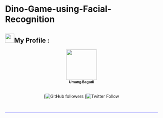 # Dino-Game-using-Facial-Recognition

## <img src="https://media.giphy.com/media/iY8CRBdQXODJSCERIr/giphy.gif" width="30px">My Profile :
<div align="center">
<a href="https://github.com/umangbagadi03"><img src="https://avatars.githubusercontent.com/u/78692913?s=400&v=4" width="100px;" alt=""/><br /><sub><b> Umang Bagadi</b></sub></a>
</br>

</br>

[![GitHub followers](https://github.com/umangbagadi03) 
[![Twitter Follow]()
</div>
</br>
<hr style="height:2px;#8080ffborder-width:0;border-radius: 5px;color:gray;background-color:#8080ff">
</br>
